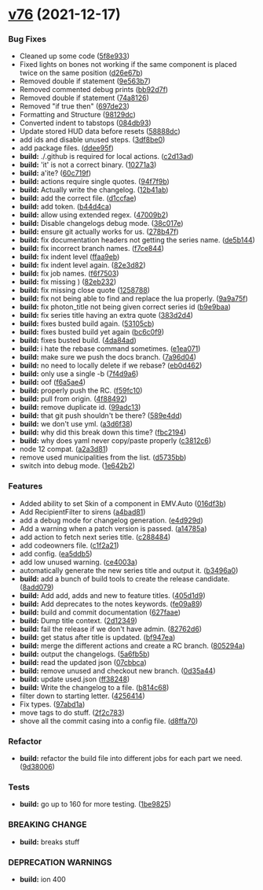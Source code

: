 # [v76](https://github.com/JoshPiper/Photon/compare/v75...v76) (2021-12-17)


### Bug Fixes

* Cleaned up some code ([5f8e933](https://github.com/JoshPiper/Photon/commit/5f8e933df2ad5514a16943e8e9e39c253da94376))
* Fixed lights on bones not working if the same component is placed twice on the same position ([d26e67b](https://github.com/JoshPiper/Photon/commit/d26e67b95efea010a4cd4008ba1c69e84b49d108))
* Removed double if statement ([9e563b7](https://github.com/JoshPiper/Photon/commit/9e563b72fae5df2238210e09a50bfb35ac85acd6))
* Removed commented debug prints ([bb92d7f](https://github.com/JoshPiper/Photon/commit/bb92d7f504af95a7f51cf6faeeab6205c5b761a8))
* Removed double if statement ([74a8126](https://github.com/JoshPiper/Photon/commit/74a81266d16db09b4b28599768f9f6d40fcb8759))
* Removed "if true then" ([697de23](https://github.com/JoshPiper/Photon/commit/697de23e9b544bf0220125feb8c197c67d46adee))
* Formatting and Structure ([98129dc](https://github.com/JoshPiper/Photon/commit/98129dce8323812c572f2695fbb316e14637974f))
* Converted indent to tabstops ([084db93](https://github.com/JoshPiper/Photon/commit/084db934e29670609edf471bc01c3a9560a11089))
* Update stored HUD data before resets ([58888dc](https://github.com/JoshPiper/Photon/commit/58888dc966d90df6752f7e24ae701ed1563356ed))
* add ids and disable unused steps. ([3df8be0](https://github.com/JoshPiper/Photon/commit/3df8be0eef079308ee81ad4dee8f9717f8dd4abc))
* add package files. ([ddee95f](https://github.com/JoshPiper/Photon/commit/ddee95fa2b5d31273140879ec44f45a59280613a))
* **build:** ./.github is required for local actions. ([c2d13ad](https://github.com/JoshPiper/Photon/commit/c2d13ad13976c436fc8f33a77dbeea42e084035e))
* **build:** 'it' is not a correct binary. ([10271a3](https://github.com/JoshPiper/Photon/commit/10271a34463ec59b71f7222be024f05cc9cb276b))
* **build:** a'ite? ([60c719f](https://github.com/JoshPiper/Photon/commit/60c719f2acc831508ccdaba317d52eb027454d36))
* **build:** actions require single quotes. ([94f7f9b](https://github.com/JoshPiper/Photon/commit/94f7f9bd4673c790401a54488ef921ea8b782146))
* **build:** Actually write the changelog. ([12b41ab](https://github.com/JoshPiper/Photon/commit/12b41ab0e481dedd00a547ac1c09dc7503f3c347))
* **build:** add the correct file. ([d1ccfae](https://github.com/JoshPiper/Photon/commit/d1ccfae7dce4874b8681ba1d01b3bb26cd4e87cf))
* **build:** add token. ([b44d4ca](https://github.com/JoshPiper/Photon/commit/b44d4ca926279e51bce567c4d553dd44719713c3))
* **build:** allow using extended regex. ([47009b2](https://github.com/JoshPiper/Photon/commit/47009b2767e9cb4c7eb3c7044ec1b5556be7f24b))
* **build:** Disable changelogs debug mode. ([38c017e](https://github.com/JoshPiper/Photon/commit/38c017e0f87c621bd83ebb1b1663cd2cbb2c0347))
* **build:** ensure git actually works for us. ([278b47f](https://github.com/JoshPiper/Photon/commit/278b47f4405e99252efb51a5b29492593c50a33c))
* **build:** fix documentation headers not getting the series name. ([de5b144](https://github.com/JoshPiper/Photon/commit/de5b14444109449162d6d10f519f8f993a5db6a8))
* **build:** fix incorrect branch names. ([f7ce844](https://github.com/JoshPiper/Photon/commit/f7ce8445544030ff364ad00772e715d275f67c14))
* **build:** fix indent level ([ffaa9eb](https://github.com/JoshPiper/Photon/commit/ffaa9eb553316e3d0d06b6d88fd3013e1177ce15))
* **build:** fix indent level again. ([82e3d82](https://github.com/JoshPiper/Photon/commit/82e3d82169a1b6f9e18fb4b16d125a0e9af06a64))
* **build:** fix job names. ([f6f7503](https://github.com/JoshPiper/Photon/commit/f6f750347d0d880983e87fc278882ac30cb3e45a))
* **build:** fix missing ) ([82eb232](https://github.com/JoshPiper/Photon/commit/82eb2326020884d5586a8623e2590b71e21cf7dd))
* **build:** fix missing close quote ([1258788](https://github.com/JoshPiper/Photon/commit/1258788868025f339f16829b6a744f3b957f1d5e))
* **build:** fix not being able to find and replace the lua properly. ([9a9a75f](https://github.com/JoshPiper/Photon/commit/9a9a75fdc801a1b8d505859cf296980ddd1d2bba))
* **build:** fix photon_title not being given correct series id ([b9e9baa](https://github.com/JoshPiper/Photon/commit/b9e9baa68d4871e41b14f47c8659bc927104b247))
* **build:** fix series title having an extra quote ([383d2d4](https://github.com/JoshPiper/Photon/commit/383d2d45a8c0f1bc22b7f490b93eea236e8271f3))
* **build:** fixes busted build again. ([53105cb](https://github.com/JoshPiper/Photon/commit/53105cbd959f286ec5ecc0861c5308019988be52))
* **build:** fixes busted build yet again ([bc6c0f9](https://github.com/JoshPiper/Photon/commit/bc6c0f9dca3480862e0b0516b159eb0ac2e8bd80))
* **build:** fixes busted build. ([4da84ad](https://github.com/JoshPiper/Photon/commit/4da84addeac058f1102c7b16e84873adfb48e430))
* **build:** i hate the rebase command sometimes. ([e1ea071](https://github.com/JoshPiper/Photon/commit/e1ea071342f769f5d024bea0fb7d43487f078fd3))
* **build:** make sure we push the docs branch. ([7a96d04](https://github.com/JoshPiper/Photon/commit/7a96d04a868c2c929cb2d45bb3fe630261c78b2e))
* **build:** no need to locally delete if we rebase? ([eb0d462](https://github.com/JoshPiper/Photon/commit/eb0d462a8da6ee3c3a15d23547e4dd1c204372ab))
* **build:** only use a single -b ([7f4d9a6](https://github.com/JoshPiper/Photon/commit/7f4d9a631e9f5a47ccf38f492351376f84a8b27b))
* **build:** oof ([f6a5ae4](https://github.com/JoshPiper/Photon/commit/f6a5ae4414e2192aca866eb3d619441dc7a6cd52))
* **build:** properly push the RC. ([f59fc10](https://github.com/JoshPiper/Photon/commit/f59fc10174d1e0899baaeca5ff6c1f018e4d2c0d))
* **build:** pull from origin. ([4f88492](https://github.com/JoshPiper/Photon/commit/4f88492af528679a061c0b85b9d556e86ed5ba13))
* **build:** remove duplicate id. ([99adc13](https://github.com/JoshPiper/Photon/commit/99adc1367a18d9ef76fd77fb1dd24e76ebe0ed1f))
* **build:** that git push shouldn't be there? ([589e4dd](https://github.com/JoshPiper/Photon/commit/589e4dd1de8816035f7d0f1aa5eb9777b735ff73))
* **build:** we don't use yml. ([a3d6f38](https://github.com/JoshPiper/Photon/commit/a3d6f3828551e14091377a8a755ebfa28f8ffc28))
* **build:** why did this break down this time? ([fbc2194](https://github.com/JoshPiper/Photon/commit/fbc21948039fdb8ffb55cacb296fe36559c33ba7))
* **build:** why does yaml never copy/paste properly ([c3812c6](https://github.com/JoshPiper/Photon/commit/c3812c6735c072ece1dc8b1a8113d6adaf1d0efb))
* node 12 compat. ([a2a3d81](https://github.com/JoshPiper/Photon/commit/a2a3d81cd5d87903abd7e08a465c21a169443603))
* remove used municipalities from the list. ([d5735bb](https://github.com/JoshPiper/Photon/commit/d5735bb74a7fcaecbb42740dff3002351ac3ec1e))
* switch into debug mode. ([1e642b2](https://github.com/JoshPiper/Photon/commit/1e642b27791ffae74f6822f1f5ed5d8594846cae))


### Features

* Added ability to set Skin of a component in EMV.Auto ([016df3b](https://github.com/JoshPiper/Photon/commit/016df3b4e1443b57364b0e68ed888af7187854e8))
* Add RecipientFilter to sirens ([a4bad81](https://github.com/JoshPiper/Photon/commit/a4bad8176df0b438a8d335d21d399112478bfbac))
* add a debug mode for changelog generation. ([e4d929d](https://github.com/JoshPiper/Photon/commit/e4d929d749d94f582e7d9d357724a872c7fe17a2))
* Add a warning when a patch version is passed. ([a14785a](https://github.com/JoshPiper/Photon/commit/a14785a93518c3786bdf971079bc7259e0091ba0))
* add action to fetch next series title. ([c288484](https://github.com/JoshPiper/Photon/commit/c288484c8096f73269116ac163141605f8ba2699))
* add codeowners file. ([c1f2a21](https://github.com/JoshPiper/Photon/commit/c1f2a21ab5d978e3f8c3b104d6e15a158f1e307d))
* add config. ([ea5ddb5](https://github.com/JoshPiper/Photon/commit/ea5ddb5e59c04f1974a8aa0ebdede08a819fbf37))
* add low unused warning. ([ce4003a](https://github.com/JoshPiper/Photon/commit/ce4003a3c9d3f67b6a00686aa8f812c6c4cc0c01))
* automatically generate the new series title and output it. ([b3496a0](https://github.com/JoshPiper/Photon/commit/b3496a02c87f8e6429a4355ebfaf4a2af0602d42))
* **build:** add a bunch of build tools to create the release candidate. ([8add079](https://github.com/JoshPiper/Photon/commit/8add0798a35bbe809741d818565754fdc4f586d6))
* **build:** Add add, adds and new to feature titles. ([405d1d9](https://github.com/JoshPiper/Photon/commit/405d1d93bf75d9d485f119d6e27f6afd63adec27))
* **build:** Add deprecates to the notes keywords. ([fe09a89](https://github.com/JoshPiper/Photon/commit/fe09a8903aa54c27943ac299705384c32c20a379))
* **build:** build and commit documentation ([627faae](https://github.com/JoshPiper/Photon/commit/627faaeb8ff90970cda0ced92b2035edfcc9d189))
* **build:** Dump title context. ([2d12349](https://github.com/JoshPiper/Photon/commit/2d123493fa959729b40af5aa2d672f29f099ce74))
* **build:** fail the release if we don't have admin. ([82762d6](https://github.com/JoshPiper/Photon/commit/82762d62cc0fa7f88aa2cffcdab0d76bcc825efe))
* **build:** get status after title is updated. ([bf947ea](https://github.com/JoshPiper/Photon/commit/bf947ea2717a432e796e63e2f21bd40ab9abe119))
* **build:** merge the different actions and create a RC branch. ([805294a](https://github.com/JoshPiper/Photon/commit/805294a4bcb983423339aaaff3ee1f347bb664a1))
* **build:** output the changelogs. ([5a6fb5b](https://github.com/JoshPiper/Photon/commit/5a6fb5bb1c0ee2f47de5b8bdf3915204afb23473))
* **build:** read the updated json ([07cbbca](https://github.com/JoshPiper/Photon/commit/07cbbca483196693444e1e91feec090107ed7771))
* **build:** remove unused and checkout new branch. ([0d35a44](https://github.com/JoshPiper/Photon/commit/0d35a44a4f7ce809483cedb7e77c7e0f144dd7b3))
* **build:** update used.json ([ff38248](https://github.com/JoshPiper/Photon/commit/ff3824806485e7994986ef1169ad8b6a98e93f4b))
* **build:** Write the changelog to a file. ([b814c68](https://github.com/JoshPiper/Photon/commit/b814c683990ebf2f3713c3b29d498746a8800243))
* filter down to starting letter. ([4256414](https://github.com/JoshPiper/Photon/commit/4256414b491cffbb364174151e5a0d0b10dcc6cc))
* Fix types. ([97abd1a](https://github.com/JoshPiper/Photon/commit/97abd1afdab42b725825f623d765d7ebfab2eeea))
* move tags to do stuff. ([2f2c783](https://github.com/JoshPiper/Photon/commit/2f2c78305c234c53cc06d7ada033da80a7f932fd))
* shove all the commit casing into a config file. ([d8ffa70](https://github.com/JoshPiper/Photon/commit/d8ffa7014a4f050d49567f3753f4fbd3d7868608))


### Refactor

* **build:** refactor the build file into different jobs for each part we need. ([9d38006](https://github.com/JoshPiper/Photon/commit/9d3800676c8417ce40e1f20a03ee74758938293f))


### Tests

* **build:** go up to 160 for more testing. ([1be9825](https://github.com/JoshPiper/Photon/commit/1be9825f84dbad7b54d3497d6728d4794cda7cd2))


### BREAKING CHANGE

* **build:** breaks stuff

### DEPRECATION WARNINGS

* **build:** ion 400




